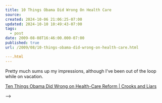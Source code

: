 ```yaml
---
title: 10 Things Obama Did Wrong On Health Care
source: 
created: 2024-10-06 21:06:25-07:00
updated: 2024-10-10 10:49:43-07:00
tags:
  - post
date: 2009-08-08T16:46:00.000-07:00
published: true
url: /2009/08/10-things-obama-did-wrong-on-health-care.html

---.html
---
```



Pretty much sums up my impressions, although I've been out of the loop while on vacation.  
  
[Ten Things Obama Did Wrong on Health-Care Reform | Crooks and Liars](https://crooksandliars.com/susie-madrak/ten-things-obama-did-wrong-healthcare)  

  
  

<!-- <!-- ![](https://img.zemanta.com/pixy.gif?x-id=9b0d63c3-5129-858d-9635-54c0cb52a474) --> -->
